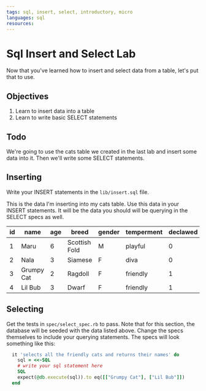 ```yaml
---
tags: sql, insert, select, introductory, micro
languages: sql
resources: 
---
```


# Sql Insert and Select Lab

Now that you've learned how to insert and select data from a table, let's put that to use.

## Objectives

1. Learn to insert data into a table
2. Learn to write basic SELECT statements

## Todo

We're going to use the cats table we created in the last lab and insert some data into it. Then we'll write some SELECT statements.


## Inserting

Write your INSERT statements in the `lib/insert.sql` file.

This is the data I'm inserting into my cats table. Use this data in your INSERT statements. It will be the data you should will be querying in the SELECT specs as well.

|id |name|age|breed|gender|temperment|declawed|
|---|----|---|-----|------|----------|--------|
|1  |Maru| 6 |Scottish Fold|M|playful|0|
|2  |Nala| 3 |Siamese|F|diva|0|
|3  |Grumpy Cat|2|Ragdoll|F|friendly|1|
|4  |Lil Bub|3|Dwarf|F|friendly|1|

## Selecting

Get the tests in `spec/select_spec.rb` to pass. Note that for this section, the database will be seeded with the data listed above. Change the specs themselves to include your querying statements. The specs will look something like this:

```ruby
  it 'selects all the friendly cats and returns their names' do 
    sql = <<-SQL
    # write your sql statement here
    SQL
    expect(@db.execute(sql)).to eq([["Grumpy Cat"], ["Lil Bub"]])
  end
```
